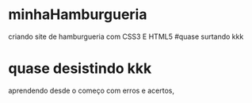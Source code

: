 # minhaHamburgueria
criando site de hamburgueria com CSS3 E HTML5
#quase surtando kkk
# quase desistindo kkk
aprendendo desde o começo com erros e acertos,
